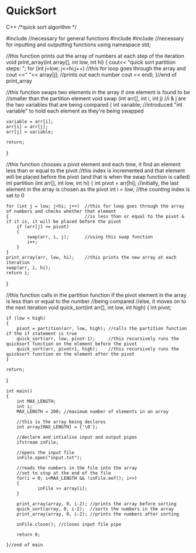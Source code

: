 # QuickSort
C++
/*quick sort algorithm */



#include <cstdlib> //necessary for general functions
#include <iostream>
#include <fstream> //necessary for inputting and outputting functions
using namespace std;

//this function prints out the array of numbers at each step of the iteration
void print_array(int array[], int low, int hi)
{
	cout<< "quick sort partition steps: ";
	for (int j=low; j<=hi;j++) //this for loop goes through the array and
		cout <<" "<< array[j]; //prints out each number
	cout << endl;
}//end of print_array

//this function swaps two elements in the array if one element is found to be
//smaller than the partition element
void swap (int arr[], int i, int j) //i & j are the two variables that are being compared
{
    int variable;       //introduced "int variable" to hold each element as they're being swapped

    variable = arr[i];
	arr[i] = arr[j];
	arr[j] = variable;

	return;
}

//this function chooses a pivot element and each time, it find an element less than or equal to the pivot
//this index is incremented and that element will be placed before the pivot (and that is when the swap function is called)
int partition (int arr[], int low, int hi)
{
	int pivot = arr[hi]; //initially, the last element in the array is chosen as the pivot
	int i = low;         //the counting index is set to 0

	for (int j = low; j<hi; j++)  //this for loop goes through the array of numbers and checks whether that element
	{                             //is less than or equal to the pivot & if it is, it will be placed before the pivot
		if (arr[j] <= pivot)
		{
			swap(arr, i, j);      //using this swap function
			i++;
		}
	}
	print_array(arr, low, hi);    //this prints the new array at each iteration
	swap(arr, i, hi);
	return i;
}

//this function calls in the partition function if the pivot element in the array is less than or equal to the number
//being compared
//else, it moves on to the next iteration
void quick_sort(int arr[], int low, int high)
{
	int pivot;

	if (low < high)
	{
		pivot = partition(arr, low, high); //calls the partition function if the if statement is true
		quick_sort(arr, low, pivot-1);     //this recursively runs the quicksort function on the element before the pivot
		quick_sort(arr, pivot+1, high);    //this recursively runs the quicksort function on the element after the pivot
	}

	return;
}

	int main()
	{
		int MAX_LENGTH;
		int i;
		MAX_LENGTH = 200; //maximum number of elements in an array

        //this is the array being declares
		int array[MAX_LENGTH] = {'\0'};

		//declare and intialise input and output pipes
        ifstream inFile;

        //opens the input file
        inFile.open("input.txt");

        //reads the numbers in the file into the array
        //set to stop at the end of the file
        for(i = 0; i<MAX_LENGTH && !inFile.eof(); i++)
		{
				inFile >> array[i];
		}

		print_array(array, 0, i-2); //prints the array before sorting
		quick_sort(array, 0, i-2);  //sorts the numbers in the array
		print_array(array, 0, i-2); //prints the numbers after sorting

		inFile.close(); //closes input file pipe

		return 0;

	}//end of main

